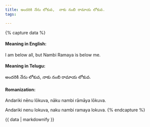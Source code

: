 ```yaml
---
title: అందరికి నేను లోకువ,  నాకు నంబి రామాయ లోకువ.
tags:

---
```


{% capture data %}
#### Meaning in English:
I am below all, but Nambi Ramaya is below me.

#### Meaning in Telugu:
అందరికి నేను లోకువ,  నాకు నంబి రామాయ లోకువ.

#### Romanization:
Andariki nēnu lōkuva,  nāku nambi rāmāya lōkuva.

Andariki nenu lokuva,  naku nambi ramaya lokuva.
{% endcapture %}

{{ data | markdownify }}

